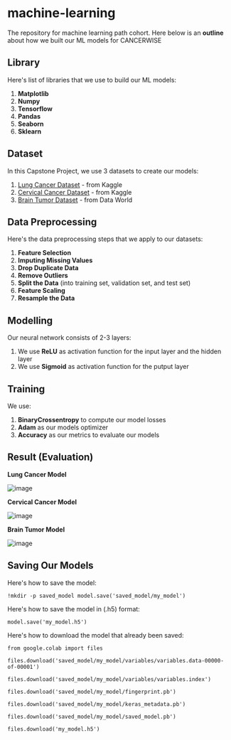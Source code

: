 # machine-learning
The repository for machine learning path cohort.
Here below is an **outline** about how we built our ML models for CANCERWISE

## Library

Here's list of libraries that we use to build our ML models:
1. **Matplotlib**
2. **Numpy**
3. **Tensorflow**
4. **Pandas**
5. **Seaborn**
6. **Sklearn**

## Dataset

In this Capstone Project, we use 3 datasets to create our models:
1. [Lung Cancer Dataset](https://www.kaggle.com/datasets/mysarahmadbhat/lung-cancer) - from Kaggle
2. [Cervical Cancer Dataset](https://www.kaggle.com/datasets/loveall/cervical-cancer-risk-classification) - from Kaggle
3. [Brain Tumor Dataset](https://data.world/seekersoftec/risk-of-brain-tumor/workspace/file?filename=risk_of_brain_tumor.csv) - from Data World

## Data Preprocessing

Here's the data preprocessing steps that we apply to our datasets:
1. **Feature Selection**
2. **Imputing Missing Values**
3. **Drop Duplicate Data**
4. **Remove Outliers**
6. **Split the Data** (into training set, validation set, and test set)
7. **Feature Scaling**
8. **Resample the Data**

## Modelling

Our neural network consists of 2-3 layers:
1. We use **ReLU** as activation function for the input layer and the hidden layer
2. We use **Sigmoid** as activation function for the putput layer

## Training

We use: 
1. **BinaryCrossentropy** to compute our model losses
2. **Adam** as our models optimizer 
3. **Accuracy** as our metrics to evaluate our models

## Result (Evaluation)

**Lung Cancer Model**

![image](https://github.com/cancerwise/machine-learning/assets/92629964/2f5b38a4-bcf9-45cd-a51f-627a2fdb32b4)

**Cervical Cancer Model**

![image](https://github.com/cancerwise/machine-learning/assets/92629964/e16f9c68-45be-4509-83af-2b0439c62d46)

**Brain Tumor Model**

![image](https://github.com/cancerwise/machine-learning/assets/92629964/5e1cec44-087c-4416-8676-9b686f31093a)

## Saving Our Models

Here's how to save the model:

`!mkdir -p saved_model
model.save('saved_model/my_model')`

Here's how to save the model in (.h5) format:

`model.save('my_model.h5')`

Here's how to download the model that already been saved:

`from google.colab import files`

`files.download('saved_model/my_model/variables/variables.data-00000-of-00001')`

`files.download('saved_model/my_model/variables/variables.index')`

`files.download('saved_model/my_model/fingerprint.pb')`

`files.download('saved_model/my_model/keras_metadata.pb')`

`files.download('saved_model/my_model/saved_model.pb')`

`files.download('my_model.h5')`
